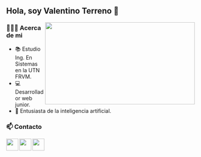 ## Hola, soy Valentino Terreno 👋
<img src="https://user-images.githubusercontent.com/78498733/179569488-59fa5939-ee9b-4859-9883-aaf7a974cc08.png" align="right" width="400" height="220"/></a>
<h3> 👨🏻‍💻 Acerca de mi </h3>

- 📚 Estudio Ing. En Sistemas en la UTN FRVM. 
- 💻 Desarrollador web junior.
- 🌱 Entusiasta de la inteligencia artificial.


<h3> 📫 Contacto </h3>

<a href="https://www.linkedin.com/in/valentino-terreno-89372a232/">
         <img src="https://user-images.githubusercontent.com/78498733/179557451-199cd2fc-d58d-48e0-9ba7-9d2815318df0.png" align="left" width="32" height="32"/></a>

<a href="mailto:ninot2016@gmail.com">
           <img src="https://user-images.githubusercontent.com/78498733/179564282-212ca254-1ad7-45ed-bac7-6d6def965f91.png" align="left" width="32" height="32"/></a>
         
<a href="https://portf-vterreno.web.app/">
         <img src="https://user-images.githubusercontent.com/78498733/179561966-e2867d85-1180-4923-b4ef-8f67ee059bb6.png" align="left" width="32" height="32"/></a>






